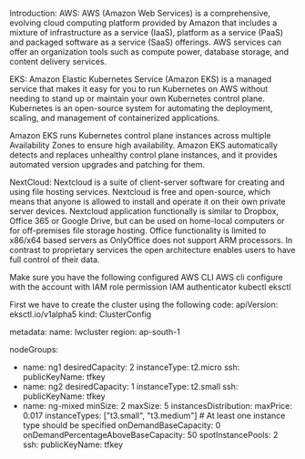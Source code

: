 Introduction:
AWS:
AWS (Amazon Web Services) is a comprehensive, evolving cloud computing platform provided by Amazon that includes a mixture of infrastructure as a service (IaaS), platform as a service (PaaS) and packaged software as a service (SaaS) offerings. AWS services can offer an organization tools such as compute power, database storage, and content delivery services.

EKS:
Amazon Elastic Kubernetes Service (Amazon EKS) is a managed service that makes it easy for you to run Kubernetes on AWS without needing to stand up or maintain your own Kubernetes control plane. Kubernetes is an open-source system for automating the deployment, scaling, and management of containerized applications.

Amazon EKS runs Kubernetes control plane instances across multiple Availability Zones to ensure high availability. Amazon EKS automatically detects and replaces unhealthy control plane instances, and it provides automated version upgrades and patching for them.

NextCloud:
Nextcloud is a suite of client-server software for creating and using file hosting services. Nextcloud is free and open-source, which means that anyone is allowed to install and operate it on their own private server devices.
Nextcloud application functionally is similar to Dropbox, Office 365 or Google Drive, but can be used on home-local computers or for off-premises file storage hosting. Office functionality is limited to x86/x64 based servers as OnlyOffice does not support ARM processors. In contrast to proprietary services the open architecture enables users to have full control of their data.

Make sure you have the following configured
AWS CLI
AWS cli configure with the account with IAM role permission
IAM authenticator
kubectl
eksctl


First we have to create the cluster using the following code:
apiVersion: eksctl.io/v1alpha5
kind: ClusterConfig

metadata:
  name: lwcluster
  region: ap-south-1

nodeGroups:
   - name: ng1
     desiredCapacity: 2
     instanceType: t2.micro
     ssh:
        publicKeyName: tfkey
   - name: ng2
     desiredCapacity: 1
     instanceType: t2.small
     ssh:
        publicKeyName: tfkey
   - name: ng-mixed
     minSize: 2
     maxSize: 5
     instancesDistribution:
       maxPrice: 0.017
       instanceTypes: ["t3.small", "t3.medium"] # At least one instance type should be specified
       onDemandBaseCapacity: 0
       onDemandPercentageAboveBaseCapacity: 50
       spotInstancePools: 2     
     ssh:
        publicKeyName: tfkey
